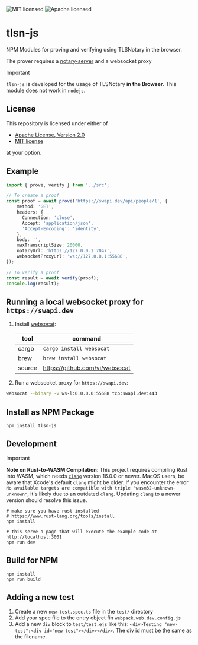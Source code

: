 ![MIT licensed][mit-badge]
![Apache licensed][apache-badge]

[mit-badge]: https://img.shields.io/badge/license-MIT-blue.svg
[apache-badge]: https://img.shields.io/github/license/saltstack/salt

# tlsn-js

NPM Modules for proving and verifying using TLSNotary in the browser.

The prover requires a [notary-server](https://github.com/tlsnotary/notary-server) and a websocket proxy

> [!IMPORTANT]
> `tlsn-js` is developed for the usage of TLSNotary **in the Browser**. This module does not work in `nodejs`.

## License
This repository is licensed under either of

- [Apache License, Version 2.0](http://www.apache.org/licenses/LICENSE-2.0)
- [MIT license](http://opensource.org/licenses/MIT)

at your option.

## Example
```ts
import { prove, verify } from '../src';

// To create a proof
const proof = await prove('https://swapi.dev/api/people/1', {
    method: 'GET',
    headers: {
      Connection: 'close',
      Accept: 'application/json',
      'Accept-Encoding': 'identity',
    },
    body: '',
    maxTranscriptSize: 20000,
    notaryUrl: 'https://127.0.0.1:7047',
    websocketProxyUrl: 'ws://127.0.0.1:55688',
});

// To verify a proof
const result = await verify(proof);
console.log(result);
```

## Running a local websocket proxy for `https://swapi.dev`

1. Install [websocat](https://github.com/vi/websocat):

    | tool   | command                       |
    |--------|-------------------------------|
    | cargo  | `cargo install websocat`      |
    | brew   | `brew install websocat`       |
    | source | https://github.com/vi/websocat|

2. Run a websocket proxy for `https://swapi.dev`:
```sh
websocat --binary -v ws-l:0.0.0.0:55688 tcp:swapi.dev:443
```

## Install as NPM Package

```
npm install tlsn-js
```

## Development

> [!IMPORTANT]
> **Note on Rust-to-WASM Compilation**: This project requires compiling Rust into WASM, which needs [`clang`](https://clang.llvm.org/) version 16.0.0 or newer. MacOS users, be aware that Xcode's default `clang` might be older. If you encounter the error `No available targets are compatible with triple "wasm32-unknown-unknown"`, it's likely due to an outdated `clang`. Updating `clang` to a newer version should resolve this issue.

```
# make sure you have rust installed
# https://www.rust-lang.org/tools/install
npm install

# this serve a page that will execute the example code at http://localhost:3001 
npm run dev
```

## Build for NPM

```
npm install
npm run build
```

## Adding a new test
1. Create a new `new-test.spec.ts` file in the `test/` directory
2. Add your spec file to the entry object fin `webpack.web.dev.config.js`
3. Add a new `div` block to `test/test.ejs` like this: `<div>Testing "new-test":<div id="new-test"></div></div>`. The div id must be the same as the filename.


